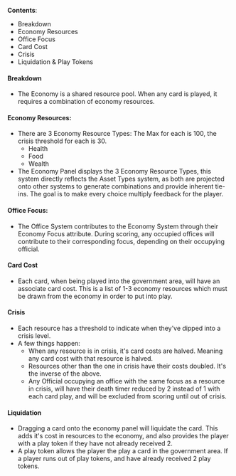 

**Contents**:
- Breakdown
- Economy Resources
- Office Focus
- Card Cost
- Crisis
- Liquidation & Play Tokens

#### Breakdown
- The Economy is a shared resource pool.  When any card is played, it requires a combination of economy resources.

#### Economy Resources:
- There are 3 Economy Resource Types:  The Max for each is 100,  the crisis threshold for each is 30.
	- Health
	- Food
	- Wealth
- The Economy Panel displays the 3 Economy Resource Types, this system directly reflects the Asset Types system, as both are projected onto other systems to generate combinations and provide inherent tie-ins.  The goal is to make every choice multiply feedback for the player.

#### Office Focus:
- The Office System contributes to the Economy System through their Economy Focus attribute.  During scoring, any occupied offices will contribute to their corresponding focus, depending on their occupying official.

#### Card Cost
- Each card, when being played into the government area, will have an associate card cost.  This is a list of 1-3 economy resources which must be drawn from the economy in order to put into play.

#### Crisis
- Each resource has a threshold to indicate when they've dipped into a crisis level.
- A few things happen:
	- When any resource is in crisis, it's card costs are halved.  Meaning any card cost with that resource is halved.
	- Resources other than the one in crisis have their costs doubled.  It's the inverse of the above.
	- Any Official occupying an office with the same focus as a resource in crisis, will have their death timer reduced by 2 instead of 1 with each card play, and will be excluded from scoring until out of crisis.

#### Liquidation
- Dragging a card onto the economy panel will liquidate the card.  This adds it's cost in resources to the economy, and also provides the player with a play token if they have not already received 2.
- A play token allows the player the play a card in the government area.  If a player runs out of play tokens, and have already received 2 play tokens.